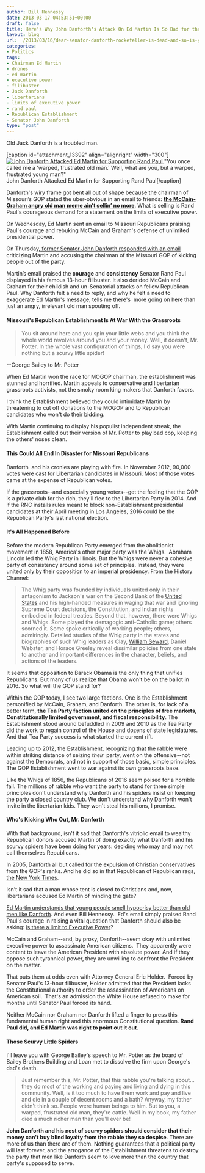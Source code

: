 ```yaml
---
author: Bill Hennessy
date: 2013-03-17 04:53:51+00:00
draft: false
title: Here's Why John Danforth's Attack On Ed Martin Is So Bad for the GOP
layout: blog
url:  /2013/03/16/dear-senator-danforth-rockefeller-is-dead-and-so-is-your-message/
categories:
- Politics
tags:
- Chairman Ed Martin
- drones
- ed martin
- executive power
- filibuster
- Jack Danforth
- libertarians
- limits of executive power
- rand paul
- Republican Establishment
- Senator John Danforth
type: "post"
---
```


Old Jack Danforth is a troubled man.

[caption id="attachment_13392" align="alignright" width="300"][![John Danforth Attacked Ed Martin for Supporting Rand Paul](https://hennessysview.com/wp-content/uploads/2013/03/potter-faceless-300x200.png)
](https://hennessysview.com/wp-content/uploads/2013/03/potter-faceless.png) "You once called me a 'warped, frustrated old man.' Well, what are you, but a warped, frustrated young man?"  
John Danforth Attacked Ed Martin for Supporting Rand Paul[/caption]

Danforth's wiry frame got bent all out of shape because the chairman of Missouri’s GOP stated the uber-obvious in an email to friends: [**the McCain-Graham angry old man meme ain’t sellin’ no more**](https://hennessysview.com/2013/03/12/why-here-is-the-real-reason-mccain-and-graham-lost-their-minds-over-rand-pauls-filibuster/). What is selling is Rand Paul's courageous demand for a statement on the limits of executive power.

On Wednesday, Ed Martin sent an email to Missouri Republicans praising Paul's courage and rebuking McCain and Graham's defense of unlimited presidential power.

On Thursday,[ former Senator John Danforth responded with an email](https://www.stltoday.com/news/local/govt-and-politics/political-fix/ed-martin-s-message-to-gop-draws-rebuke-from-danforth/article_006d0f8d-9354-5105-9e07-597d5cc386f9.html) criticizing Martin and accusing the chairman of the Missouri GOP of kicking people out of the party.

Martin’s email praised the **courage** and **consistency** Senator Rand Paul displayed in his famous 13-hour filibuster. It also derided McCain and Graham for their childish and un-Senatorial attacks on fellow Republican Paul. Why Danforth felt a need to reply, and why he felt a need to exaggerate Ed Martin's message, tells me there's  more going on here than just an angry, irrelevant old man spouting off.


#### Missouri's Republican Establishment Is At War With the Grassroots




> You sit around here and you spin your little webs and you think the whole world revolves around you and your money. Well, it doesn't, Mr. Potter. In the whole vast configuration of things, I'd say you were nothing but a scurvy little spider!

--George Bailey to Mr. Potter


When Ed Martin won the race for MOGOP chairman, the establishment was stunned and horrified. Martin appeals to conservative and libertarian grassroots activists, not the smoky room king makers that Danforth favors.

I think the Establishment believed they could intimidate Martin by threatening to cut off donations to the MOGOP and to Republican candidates who won't do their bidding.

With Martin continuing to display his populist independent streak, the Establishment called out their version of Mr. Potter to play bad cop, keeping the others' noses clean.


#### This Could All End In Disaster for Missouri Republicans


Danforth  and his cronies are playing with fire. In November 2012, 90,000 votes were cast for Libertarian candidates in Missouri. Most of those votes came at the expense of Republican votes.

If the grassroots--and especially young voters--get the feeling that the GOP is a private club for the rich, they'll flee to the Libertarian Party in 2014. And if the RNC installs rules meant to block non-Establishment presidential candidates at their April meeting in Los Angeles, 2016 could be the Republican Party's last national election.


#### It's All Happened Before


Before the modern Republican Party emerged from the abolitionist movement in 1858, America's other major party was the Whigs.  Abraham Lincoln led the Whig Party in Illinois. But the Whigs were never a cohesive party of consistency around some set of principles. Instead, they were united only by their opposition to an imperial presidency. From the History Channel:


> The Whig party was founded by individuals united only in their antagonism to Jackson's war on the Second Bank of the [United States](https://www.history.com/topics/states) and his high-handed measures in waging that war and ignoring Supreme Court decisions, the Constitution, and Indian rights embodied in federal treaties. Beyond that, however, there were Whigs and Whigs. Some played the demagogic anti-Catholic game; others scorned it. Some spoke critically of working people; others, admiringly. Detailed studies of the Whig party in the states and biographies of such Whig leaders as Clay, [William Seward](https://www.history.com/topics/william-seward), Daniel Webster, and Horace Greeley reveal dissimilar policies from one state to another and important differences in the character, beliefs, and actions of the leaders.


It seems that opposition to Barack Obama is the only thing that unifies Republicans. But many of us realize that Obama won't be on the ballot in 2016. So what will the GOP stand for?

Within the GOP today, I see two large factions. One is the Establishment personified by McCain, Graham, and Danforth. The other is, for lack of a better term, **the Tea Party faction united on the principles of free markets, Constitutionally limited government, and fiscal responsibility**. The Establishment stood around befuddled in 2009 and 2010 as the Tea Party did the work to regain control of the House and dozens of state legislatures. And that Tea Party success is what started the current rift.

Leading up to 2012, the Establishment, recognizing that the rabble were within striking distance of seizing _their_  party, went on the offensive--not against the Democrats, and not in support of those basic, simple principles. The GOP Establishment went to war against its own grassroots base.

Like the Whigs of 1856, the Republicans of 2016 seem poised for a horrible fall. The millions of rabble who want the party to stand for three simple principles don't understand why Danforth and his spiders insist on keeping the party a closed country club. We don't understand why Danforth won't invite in the libertarian kids. They won't steal his millions, I promise.


#### Who's Kicking Who Out, Mr. Danforth


With that background, isn't it sad that Danforth's vitriolic email to wealthy Republican donors accused Martin of doing exactly what Danforth and his scurvy spiders have been doing for years: deciding who may and may not call themselves Republicans.

In 2005, Danforth all but called for the expulsion of Christian conservatives from the GOP's ranks. And he did so in that Republican of Republican rags, [the New York Times](https://www.nytimes.com/2005/03/30/opinion/30danforth.html?_r=0).

Isn't it sad that a man whose tent is closed to Christians and, now, libertarians accused Ed Martin of minding the gate?

[Ed Martin understands that young people smell hypocrisy better than old men like Danforth](https://hennessysview.com/2013/02/25/why-gop-pandering-to-young-voters-backfires/). And even Bill Hennessy.  Ed's email simply praised Rand Paul's courage in raising a vital question that Danforth should also be asking: [is there a limit to Executive Power](https://www.conservativehq.com/article/12580-rand-paul-speech-cpac-makes-our-case-liberty-prize)?

McCain and Graham--and, by proxy, Danforth--seem okay with unlimited executive power to assassinate American citizens.  They apparently were content to leave the American President with absolute power. And if they oppose such tyrannical power, they are unwilling to confront the President on the matter.

That puts them at odds even with Attorney General Eric Holder.  Forced by Senator Paul's 13-hour filibuster, Holder admitted that the President lacks the Constitutional authority to order the assassination of Americans on American soil.  That's an admission the White House refused to make for months until Senator Paul forced its hand.

Neither McCain nor Graham nor Danforth lifted a finger to press this fundamental human right and this enormous Constitutional question. **Rand Paul did, and Ed Martin was right to point out it out**.


#### Those Scurvy Little Spiders


I'll leave you with George Bailey's speech to Mr. Potter as the board of Bailey Brothers Building and Loan met to dissolve the firm upon George's dad's death.


> Just remember this, Mr. Potter, that this rabble you're talking about... they do most of the working and paying and living and dying in this community. Well, is it too much to have them work and pay and live and die in a couple of decent rooms and a bath? Anyway, my father didn't think so. People were human beings to him. But to you, a warped, frustrated old man, they're cattle. Well in my book, my father died a much richer man than you'll ever be!


**John Danforth and his nest of scurvy spiders should consider that their money can't buy blind loyalty from the rabble they so despise**. There are more of us than there are of them. Nothing guarantees that a political party will last forever, and the arrogance of the Establishment threatens to destroy the party that men like Danforth seem to love more than the country that party's supposed to serve.
